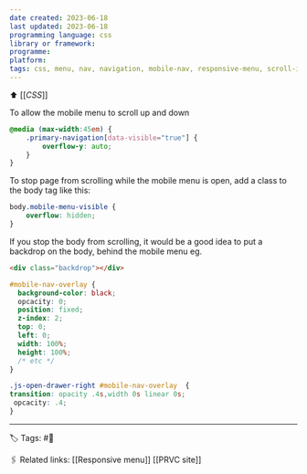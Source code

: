 ```yaml
---
date created: 2023-06-18
last updated: 2023-06-18
programming language: css
library or framework:
programme:
platform:
tags: css, menu, nav, navigation, mobile-nav, responsive-menu, scroll-issue, pvrc
---
```

⬆ [[_CSS_]]

To allow the mobile menu to scroll up and down
```css
@media (max-width:45em) {
	.primary-navigation[data-visible="true"] {
		overflow-y: auto;
	}
}
```

To stop page from scrolling while the mobile menu is open, add a class to the body tag like this:
```css
body.mobile-menu-visible {
	overflow: hidden;
}
```

If you stop the body from scrolling, it would be a good idea to put a backdrop on the body, behind the mobile menu eg.
```html
<div class="backdrop"></div>
```

```css
#mobile-nav-overlay {
  background-color: black;
  opcacity: 0;
  position: fixed;
  z-index: 2;
  top: 0;
  left: 0;
  width: 100%;
  height: 100%;
  /* etc */
}

.js-open-drawer-right #mobile-nav-overlay  {
transition: opacity .4s,width 0s linear 0s;
 opcacity: .4;
}
```

---
🏷 Tags: #🌲

🖇 Related links:
[[Responsive menu]]
[[PRVC site]]
